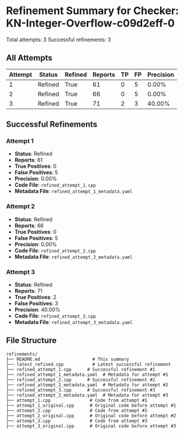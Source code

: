 # Refinement Summary for Checker: KN-Integer-Overflow-c09d2eff-0

Total attempts: 3
Successful refinements: 3

## All Attempts

| Attempt | Status | Refined | Reports | TP | FP | Precision |
|---------|--------|---------|---------|----|----|----------|
| 1 | Refined | True | 61 | 0 | 5 | 0.00% |
| 2 | Refined | True | 66 | 0 | 5 | 0.00% |
| 3 | Refined | True | 71 | 2 | 3 | 40.00% |

## Successful Refinements

### Attempt 1
- **Status**: Refined
- **Reports**: 61
- **True Positives**: 0
- **False Positives**: 5
- **Precision**: 0.00%
- **Code File**: `refined_attempt_1.cpp`
- **Metadata File**: `refined_attempt_1_metadata.yaml`

### Attempt 2
- **Status**: Refined
- **Reports**: 66
- **True Positives**: 0
- **False Positives**: 5
- **Precision**: 0.00%
- **Code File**: `refined_attempt_2.cpp`
- **Metadata File**: `refined_attempt_2_metadata.yaml`

### Attempt 3
- **Status**: Refined
- **Reports**: 71
- **True Positives**: 2
- **False Positives**: 3
- **Precision**: 40.00%
- **Code File**: `refined_attempt_3.cpp`
- **Metadata File**: `refined_attempt_3_metadata.yaml`

## File Structure

```
refinements/
├── README.md                    # This summary
├── latest_refined.cpp           # Latest successful refinement
├── refined_attempt_1.cpp      # Successful refinement #1
├── refined_attempt_1_metadata.yaml  # Metadata for attempt #1
├── refined_attempt_2.cpp      # Successful refinement #2
├── refined_attempt_2_metadata.yaml  # Metadata for attempt #2
├── refined_attempt_3.cpp      # Successful refinement #3
├── refined_attempt_3_metadata.yaml  # Metadata for attempt #3
├── attempt_1.cpp               # Code from attempt #1
├── attempt_1_original.cpp      # Original code before attempt #1
├── attempt_2.cpp               # Code from attempt #2
├── attempt_2_original.cpp      # Original code before attempt #2
├── attempt_3.cpp               # Code from attempt #3
├── attempt_3_original.cpp      # Original code before attempt #3
```
